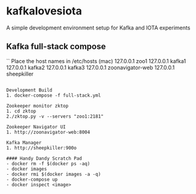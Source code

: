 # kafkalovesiota
A simple development environment setup for Kafka and IOTA experiments

## Kafka full-stack compose

``
Place the host names in /etc/hosts (mac)
127.0.0.1     zoo1
127.0.0.1     kafka1
127.0.0.1     kafka2
127.0.0.1     kafka3
127.0.0.1     zoonavigator-web
127.0.0.1     sheepkiller
```

Development Build
1. docker-compose -f full-stack.yml

Zookeeper monitor zktop
1. cd zktop
2./zktop.py -v --servers "zoo1:2181"

Zookeeper Navigator UI
1. http://zoonavigator-web:8004

Kafka Manager 
1. http://sheepkiller:900o

#### Handy Dandy Scratch Pad
- docker rm -f $(docker ps -aq)
- docker images
- docker rmi $(docker images -a -q)
- docker-compose up
- docker inspect <image> 
